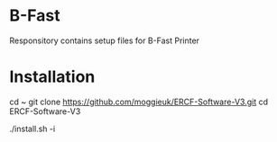 # B-Fast
Responsitory contains setup files for B-Fast Printer
# Installation
   cd ~
git clone https://github.com/moggieuk/ERCF-Software-V3.git
cd ERCF-Software-V3

./install.sh -i
